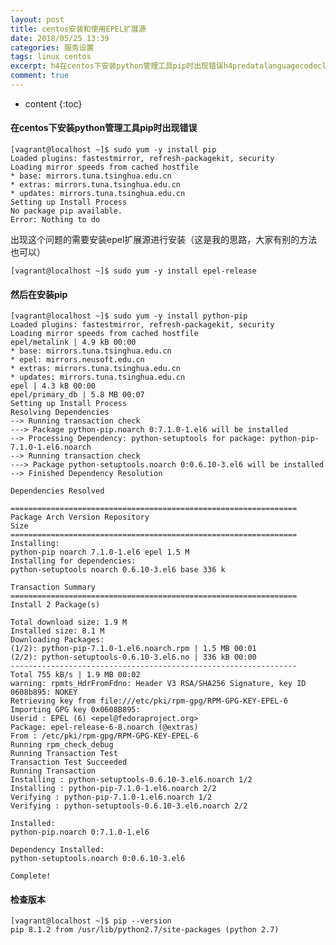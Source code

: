```yaml
---
layout: post
title: centos安装和使用EPEL扩展源
date: 2018/05/25 13:39
categories: 服务设置
tags: linux centos
excerpt: h4在centos下安装python管理工具pip时出现错误h4predatalanguagecodeclasslanguageshellvagrantlocalhostsudoyumyinstallpipLoadedpluginsfastestmirrorrefreshpackagekitsecurityLoadingmirrorspeedsfromcachedhostfilebasemirro
comment: true
---
```


* content
{:toc}

#### 在centos下安装python管理工具pip时出现错误

    
    
    [vagrant@localhost ~]$ sudo yum -y install pip
    Loaded plugins: fastestmirror, refresh-packagekit, security
    Loading mirror speeds from cached hostfile
    * base: mirrors.tuna.tsinghua.edu.cn
    * extras: mirrors.tuna.tsinghua.edu.cn
    * updates: mirrors.tuna.tsinghua.edu.cn
    Setting up Install Process
    No package pip available.
    Error: Nothing to do
    

出现这个问题的需要安装epel扩展源进行安装（这是我的思路，大家有别的方法也可以）

    
    
    [vagrant@localhost ~]$ sudo yum -y install epel-release
    

#### 然后在安装pip

    
    
    [vagrant@localhost ~]$ sudo yum -y install python-pip
    Loaded plugins: fastestmirror, refresh-packagekit, security
    Loading mirror speeds from cached hostfile
    epel/metalink | 4.9 kB 00:00 
    * base: mirrors.tuna.tsinghua.edu.cn
    * epel: mirrors.neusoft.edu.cn
    * extras: mirrors.tuna.tsinghua.edu.cn
    * updates: mirrors.tuna.tsinghua.edu.cn
    epel | 4.3 kB 00:00 
    epel/primary_db | 5.8 MB 00:07 
    Setting up Install Process
    Resolving Dependencies
    --> Running transaction check
    ---> Package python-pip.noarch 0:7.1.0-1.el6 will be installed
    --> Processing Dependency: python-setuptools for package: python-pip-7.1.0-1.el6.noarch
    --> Running transaction check
    ---> Package python-setuptools.noarch 0:0.6.10-3.el6 will be installed
    --> Finished Dependency Resolution
    
    Dependencies Resolved
    
    ================================================================
    Package Arch Version Repository
    Size
    ================================================================
    Installing:
    python-pip noarch 7.1.0-1.el6 epel 1.5 M
    Installing for dependencies:
    python-setuptools noarch 0.6.10-3.el6 base 336 k
    
    Transaction Summary
    ================================================================
    Install 2 Package(s)
    
    Total download size: 1.9 M
    Installed size: 8.1 M
    Downloading Packages:
    (1/2): python-pip-7.1.0-1.el6.noarch.rpm | 1.5 MB 00:01 
    (2/2): python-setuptools-0.6.10-3.el6.no | 336 kB 00:00 
    ----------------------------------------------------------------
    Total 755 kB/s | 1.9 MB 00:02 
    warning: rpmts_HdrFromFdno: Header V3 RSA/SHA256 Signature, key ID 0608b895: NOKEY
    Retrieving key from file:///etc/pki/rpm-gpg/RPM-GPG-KEY-EPEL-6
    Importing GPG key 0x0608B895:
    Userid : EPEL (6) <epel@fedoraproject.org>
    Package: epel-release-6-8.noarch (@extras)
    From : /etc/pki/rpm-gpg/RPM-GPG-KEY-EPEL-6
    Running rpm_check_debug
    Running Transaction Test
    Transaction Test Succeeded
    Running Transaction
    Installing : python-setuptools-0.6.10-3.el6.noarch 1/2 
    Installing : python-pip-7.1.0-1.el6.noarch 2/2 
    Verifying : python-pip-7.1.0-1.el6.noarch 1/2 
    Verifying : python-setuptools-0.6.10-3.el6.noarch 2/2
    
    Installed:
    python-pip.noarch 0:7.1.0-1.el6
    
    Dependency Installed:
    python-setuptools.noarch 0:0.6.10-3.el6
    
    Complete!
    

#### 检查版本

    
    
    [vagrant@localhost ~]$ pip --version
    pip 8.1.2 from /usr/lib/python2.7/site-packages (python 2.7)
    


    